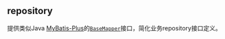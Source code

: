 ## repository
提供类似Java [MyBatis-Plus](https://baomidou.com/pages/24112f/)的[`BaseMapper`](https://github.com/baomidou/mybatis-plus/blob/3.0/mybatis-plus-core/src/main/java/com/baomidou/mybatisplus/core/mapper/BaseMapper.java#L85)接口，简化业务repository接口定义。
